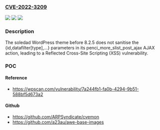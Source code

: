 ### [CVE-2022-3209](https://cve.mitre.org/cgi-bin/cvename.cgi?name=CVE-2022-3209)
![](https://img.shields.io/static/v1?label=Product&message=soledad&color=blue)
![](https://img.shields.io/static/v1?label=Version&message=8.2.5%3C%208.2.5%20&color=brighgreen)
![](https://img.shields.io/static/v1?label=Vulnerability&message=CWE-79%20Cross-Site%20Scripting%20(XSS)&color=brighgreen)

### Description

The soledad WordPress theme before 8.2.5 does not sanitise the {id,datafilter[type],...} parameters in its penci_more_slist_post_ajax AJAX action, leading to a Reflected Cross-Site Scripting (XSS) vulnerability.

### POC

#### Reference
- https://wpscan.com/vulnerability/7a244fb1-fa0b-4294-9b51-588bf5d673a2

#### Github
- https://github.com/ARPSyndicate/cvemon
- https://github.com/a23au/awe-base-images

